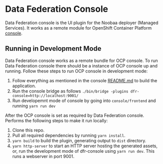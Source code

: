# Data Federation Console

Data Federation console is the UI plugin for the Noobaa deployer (Managed Services). It works as a remote module for OpenShift Container Platform [console](<(https://github.com/openshift/console)>).

## Running in Development Mode

Data Federation console works as a remote bundle for OCP console. To run Data Federation console there should be a instance of OCP console up and running.
Follow these steps to run OCP console in development mode:

1. Follow everything as mentioned in the console [README.md](https://github.com/openshift/console) to build the application.
2. Run the console bridge as follows `./bin/bridge -plugins dfr-console=http://localhost:9001/`
3. Run developemnt mode of console by going into `console/frontend` and running `yarn run dev`

After the OCP console is set as required by Data Federation console. Performs the following steps to make it run locally:

1. Clone this repo.
2. Pull all required dependencies by running `yarn install`.
3. `yarn build` to build the plugin, generating output to `dist` directory.
4. `yarn http-server` to start an HTTP server hosting the generated assets, or, run the development mode of dfr-console using `yarn run dev`. This runs a webserver in port 9001.